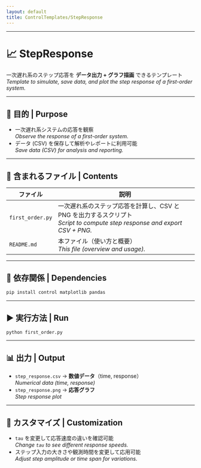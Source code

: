 ```yaml
---
layout: default
title: ControlTemplates/StepResponse
---
```


---

# 📈 StepResponse

一次遅れ系のステップ応答を **データ出力 + グラフ描画** できるテンプレート  
*Template to simulate, save data, and plot the step response of a first-order system.*

---

## 🎯 目的 | Purpose
- 一次遅れ系システムの応答を観察  
  *Observe the response of a first-order system.*  
- データ (CSV) を保存して解析やレポートに利用可能  
  *Save data (CSV) for analysis and reporting.*  

---

## 📂 含まれるファイル | Contents
| ファイル | 説明 |
|---|---|
| `first_order.py` | 一次遅れ系のステップ応答を計算し、CSV と PNG を出力するスクリプト<br>*Script to compute step response and export CSV + PNG.* |
| `README.md` | 本ファイル（使い方と概要）<br>*This file (overview and usage).* |

---

## 🧰 依存関係 | Dependencies
```bash
pip install control matplotlib pandas
```

---

## ▶️ 実行方法 | Run
```bash
python first_order.py
```

---

## 📊 出力 | Output
- `step_response.csv` → **数値データ**（time, response）  
  *Numerical data (time, response)*  
- `step_response.png` → **応答グラフ**  
  *Step response plot*  

---

## 📝 カスタマイズ | Customization
- `tau` を変更して応答速度の違いを確認可能  
  *Change `tau` to see different response speeds.*  
- ステップ入力の大きさや観測時間を変更して応用可能  
  *Adjust step amplitude or time span for variations.*  
